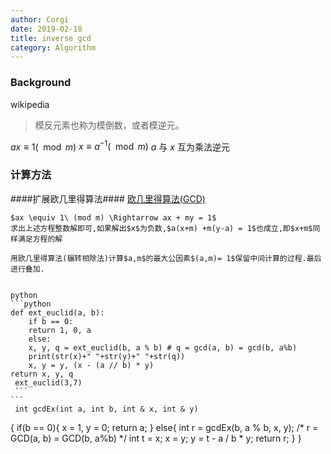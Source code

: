 ```yaml
---
author: Corgi
date: 2019-02-18
title: inverse gcd
category: Algorithm
---
```


### Background

wikipedia
> 模反元素也称为模倒数，或者模逆元。



$ax \equiv 1 (\mod m)$
$x \equiv a^{-1} (\mod m)$
$a$ 与 $x$ 互为乘法逆元

### 计算方法 ###
####扩展欧几里得算法####
[欧几里得算法(GCD)](./gcd.html)

	$ax \equiv 1\ (mod m) \Rightarrow ax + my = 1$
	求出上述方程整数解即可,如果解出$x$为负数,$a(x+m) +m(y-a) = 1$也成立,即$x+m$同样满足方程的解
	
	用欧几里得算法(辗转相除法)计算$a,m$的最大公因素$(a,m)= 1$保留中间计算的过程.最后进行叠加.


	python
	```python
	def ext_euclid(a, b):
		if b == 0:
		return 1, 0, a
		else:
		x, y, q = ext_euclid(b, a % b) # q = gcd(a, b) = gcd(b, a%b)
		print(str(x)+" "+str(y)+" "+str(q))
		x, y = y, (x - (a // b) * y)
	return x, y, q
	 ext_euclid(3,7)
	 ```
	```
	 int gcdEx(int a, int b, int & x, int & y)
{
	if(b == 0){
		x = 1, y = 0;
		return a;
	}
	else{
		int r = gcdEx(b, a % b, x, y); /* r = GCD(a, b) = GCD(b, a%b) */
		int t = x;
		x = y;
		y = t - a / b * y;
		return r;
	}
}
```
